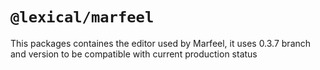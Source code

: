 # `@lexical/marfeel`

This packages containes the editor used by Marfeel, it uses 0.3.7 branch and version to be compatible with current production status
